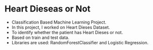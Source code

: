 # Heart Dieseas or Not
* Classification Based Machine Learning Project. 
* In this project, I worked on Heart Dieses Dataset.
* To identify whether the patient has Heart Dieses or not. 
* Based on train and test data. 
* Libraries are used: RandomForestClassifier and Logistic Regression.
